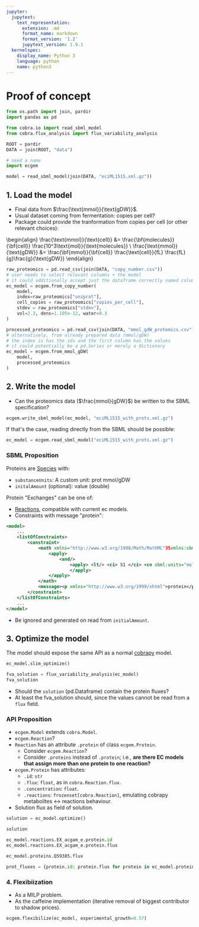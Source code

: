 ```yaml
---
jupyter:
  jupytext:
    text_representation:
      extension: .md
      format_name: markdown
      format_version: '1.2'
      jupytext_version: 1.9.1
  kernelspec:
    display_name: Python 3
    language: python
    name: python3
---
```


# Proof of concept

```python
from os.path import join, pardir
import pandas as pd

from cobra.io import read_sbml_model
from cobra.flux_analysis import flux_variability_analysis

ROOT = pardir
DATA = join(ROOT, "data")
```

```python
# need a name
import ecgem
```

```python
model = read_sbml_model(join(DATA, "eciML1515.xml.gz"))
```

## 1. Load the model
- Final data from $\frac{\text{mmol}}{\text{gDW}}$.
- Usual dataset coming from fermentation: copies per cell?
- Package could provide the tranformation from copies per cell (or other relevant choices):

\begin{align}
  \frac{\text{mmol}}{\text{cell}} &= \frac{\bf{molecules}}{\bf{cell}} \frac{10^3\text{mol}}{\text{molecules}} \\
  \frac{\text{mmol}}{\text{gDW}} &= \frac{\bf{mmol}}{\bf{cell}} \frac{\text{cell}}{fL} \frac{fL}{g}\frac{g}{\text{gDW}}
\end{align}

```python
raw_proteomics = pd.read_csv(join(DATA, "copy_number.csv"))
# user needs to select relevant columns + the model
# it could additionally accept just the dataframe correctly named columns00
ec_model = ecgem.from_copy_number(
    model,
    index=raw_proteomics["uniprot"],
    cell_copies = raw_proteomics["copies_per_cell"], 
    stdev = raw_proteomics["stdev"],
    vol=2.3, dens=1.105e-12, water=0.3
)
```

```python
processed_proteomics = pd.read_csv(join(DATA, "mmol_gdW_protemics.csv"))
# alternatively, from already prepared data (mmol/gDW)
# the index is has the ids and the first column has the values
# it could potentially be a pd.Series or merely a dictionary
ec_model = ecgem.from_mmol_gDW(
    model,
    processed_proteomics
)
```

## 2. Write the model
- Can the proteomics data ($\frac{mmol}{gDW}$) be written to the SBML specification?

```python
ecgem.write_sbml_model(ec_model, "eciML1515_with_prots.xml.gz")
```

If that's the case, reading directly from the SBML should be possible:

```python
ec_model = ecgem.read_sbml_model("eciML1515_with_prots.xml.gz")
```

### SBML Proposition
Proteins are [Species](https://docs.rs/rust_sbml/0.5.2/rust_sbml/struct.Species.html) with:
* `substanceUnits`: A custom unit: prot mmol/gDW 
* `initalAmount` (optional): value (double)

Protein "Exchanges" can be one of:
* [Reactions](https://docs.rs/rust_sbml/0.5.2/rust_sbml/struct.Reaction.html), compatible
with current ec models.
* Constraints with message "protein":
```xml
<model>
    ...
    <listOfConstraints>
        <constraint>
            <math xmlns="http://www.w3.org/1998/Math/MathML"35xmlns:sbml="http://www.sbml.org/sbml/level3/version2/core">
                <apply>
                    <and/>
                        <apply> <lt/> <ci> S1 </ci> <cn sbml:units="mole"> 100 </cn>
                        </apply>
                </apply>
            </math>
            <message><p xmlns="http://www.w3.org/1999/xhtml">protein</p></message>
        </constraint>
    </listOfConstraints>
    ...
</model>
```
* Be ignored and generated on read from `initialAmount`.


## 3. Optimize the model
The model should expose the same API as a normal [cobrapy](https://cobrapy.readthedocs.io/) model.

```python
ec_model.slim_optimize()
```

```python
fva_solution = flux_variability_analysis(ec_model)
fva_solution
```

- Should the `solution` (pd.Dataframe) contain the protein fluxes?
- At least the fva_solution should, since the values cannot be read from a `flux` field.


### API Proposition
* `ecgem.Model` extends `cobra.Model`.
* `ecgem.Reaction`?
* `Reaction` has an attribute `.protein` of class `ecgem.Protein`.
    * Consider `ecgem.Reaction`?
    * Consider `.proteins` instead of `.protein`; i.e., __are there EC models that assign more than one protein to 
    one reaction?__
* `ecgem.Protein` has attributes:
    * `.id`: `str`
    * `.flux`: `float`, as in `cobra.Reaction.flux`.
    * `.concentration`: `float`.
    * `.reactions`: `frozenset[cobra.Reaction]`, emulating cobrapy metabolites <-> reactions
    behaviour.
* Solution flux as field of solution.

```python
solution = ec_model.optimize()
```

```python
solution
```

```python
ec_model.reactions.EX_acgam_e.protein.id
ec_model.reactions.EX_acgam_e.protein.flux
```

```python
ec_model.proteins.Q59385.flux
```

```python
prot_fluxes = {protein.id: protein.flux for protein in ec_model.proteins}
```

### 4. Flexibiization
- As a MILP problem.
- As the caffeine implementation (iterative removal of biggest contributor to shadow prices).

```python
ecgem.flexibilize(ec_model, experimental_growth=0.57)
```
